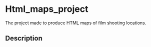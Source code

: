 # Html_maps_project
The project made to produce HTML maps of film shooting locations.

## Description

 
